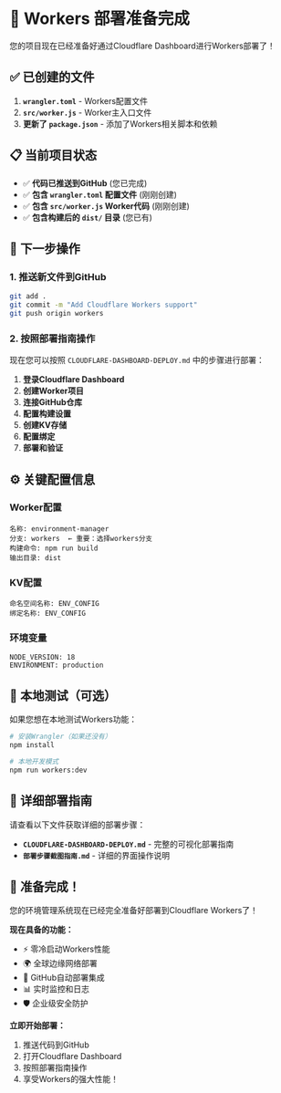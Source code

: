 # 🚀 Workers 部署准备完成

您的项目现在已经准备好通过Cloudflare Dashboard进行Workers部署了！

## ✅ 已创建的文件

1. **`wrangler.toml`** - Workers配置文件
2. **`src/worker.js`** - Worker主入口文件
3. **更新了 `package.json`** - 添加了Workers相关脚本和依赖

## 📋 当前项目状态

- ✅ **代码已推送到GitHub** (您已完成)
- ✅ **包含 `wrangler.toml` 配置文件** (刚刚创建)
- ✅ **包含 `src/worker.js` Worker代码** (刚刚创建)
- ✅ **包含构建后的 `dist/` 目录** (您已有)

## 🎯 下一步操作

### 1. 推送新文件到GitHub
```bash
git add .
git commit -m "Add Cloudflare Workers support"
git push origin workers
```

### 2. 按照部署指南操作
现在您可以按照 `CLOUDFLARE-DASHBOARD-DEPLOY.md` 中的步骤进行部署：

1. **登录Cloudflare Dashboard**
2. **创建Worker项目**
3. **连接GitHub仓库**
4. **配置构建设置**
5. **创建KV存储**
6. **配置绑定**
7. **部署和验证**

## ⚙️ 关键配置信息

### Worker配置
```
名称: environment-manager
分支: workers  ← 重要：选择workers分支
构建命令: npm run build
输出目录: dist
```

### KV配置
```
命名空间名称: ENV_CONFIG
绑定名称: ENV_CONFIG
```

### 环境变量
```
NODE_VERSION: 18
ENVIRONMENT: production
```

## 🔧 本地测试（可选）

如果您想在本地测试Workers功能：

```bash
# 安装Wrangler（如果还没有）
npm install

# 本地开发模式
npm run workers:dev
```

## 📖 详细部署指南

请查看以下文件获取详细的部署步骤：

- **`CLOUDFLARE-DASHBOARD-DEPLOY.md`** - 完整的可视化部署指南
- **`部署步骤截图指南.md`** - 详细的界面操作说明

## 🎉 准备完成！

您的环境管理系统现在已经完全准备好部署到Cloudflare Workers了！

**现在具备的功能：**
- ⚡ 零冷启动Workers性能
- 🌍 全球边缘网络部署
- 🔄 GitHub自动部署集成
- 📊 实时监控和日志
- 🛡️ 企业级安全防护

**立即开始部署：**
1. 推送代码到GitHub
2. 打开Cloudflare Dashboard
3. 按照部署指南操作
4. 享受Workers的强大性能！
